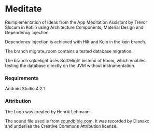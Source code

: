 # Meditate
Reimplementation of ideas from the App Meditation Assistant by Trevor Slocum in Kotlin using Architecture Components, Material Design and Dependency Injection.

Dependency Injection is achieved with Hilt and Koin in the koin branch.

The branch migrate_room contains a tested database migration.

The branch sqldelight uses SqlDelight instead of Room, which enables testing the database directly on the JVM without instrumentation.

### Requirements
Android Studio 4.2.1

### Attribution
The Logo was created by Henrik Lehmann

The sound file used is from [soundbible.com](http://soundbible.com/2062-Metal-Gong-1.html).
It was recorded by Dianakc and underlies the Creative Commons Attribution license.
